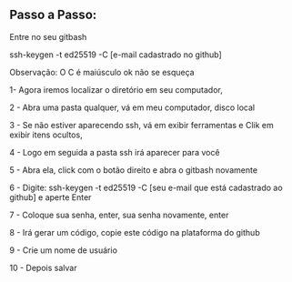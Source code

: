 ## Passo a Passo:

Entre no seu gitbash

ssh-keygen -t ed25519 -C [e-mail cadastrado no github]

Observação: O C é maiúsculo ok não se esqueça

1- Agora iremos localizar o diretório em seu computador,

2 - Abra uma pasta qualquer, vá em meu computador, disco local

3 - Se não estiver aparecendo ssh, vá em exibir ferramentas e Clik em exibir itens ocultos,

4 - Logo em seguida a pasta ssh irá aparecer para você

5 - Abra ela, click com o botão direito e abra o gitbash novamente

6 - Digite: ssh-keygen -t ed25519 -C [seu e-mail que está cadastrado ao github] e aperte Enter

7 - Coloque sua senha, enter, sua senha novamente, enter

8 - Irá gerar um código, copie este código na plataforma do github

9 - Crie um nome de usuário

10 - Depois salvar
